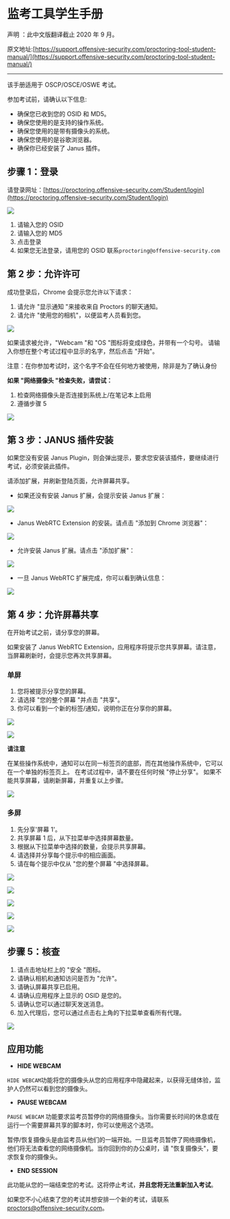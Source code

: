 # 监考工具学生手册

声明 ：此中文版翻译截止 2020 年 9 月。

原文地址:[https://support.offensive-security.com/proctoring-tool-student-manual/](https://support.offensive-security.com/proctoring-tool-student-manual/)

---

该手册适用于 OSCP/OSCE/OSWE 考试。

参加考试前，请确认以下信息:

- 确保您已收到您的 OSID 和 MD5。
- 确保您使用的是支持的操作系统。
- 确保您使用的是带有摄像头的系统。
- 确保您使用的是谷歌浏览器。
- 确保你已经安装了 Janus 插件。

## 步骤 1：登录

请登录网址：[https://proctoring.offensive-security.com/Student/login](https://proctoring.offensive-security.com/Student/login)

![](https://isecurityclub-1253463441.cos.ap-chengdu.myqcloud.com/Untitled.png)

1. 请输入您的 OSID
2. 请输入您的 MD5
3. 点击登录
4. 如果您无法登录，请用您的 OSID 联系`proctoring@offensive-security.com`

## 第 2 步：允许许可

成功登录后，Chrome 会提示您允许以下请求：

1. 请允许 "显示通知 "来接收来自 Proctors 的聊天通知。
2. 请允许 "使用您的相机"，以便监考人员看到您。

![](https://isecurityclub-1253463441.cos.ap-chengdu.myqcloud.com/Untitled%201.png)

如果请求被允许，"Webcam "和 "OS "图标将变成绿色，并带有一个勾号。
请输入你想在整个考试过程中显示的名字，然后点击 "开始"。

注意：在你参加考试时，这个名字不会在任何地方被使用，除非是为了确认身份

**如果 "网络摄像头 "检查失败，请尝试：**

1. 检查网络摄像头是否连接到系统上/在笔记本上启用
2. 遵循步骤 5

![](https://isecurityclub-1253463441.cos.ap-chengdu.myqcloud.com/Untitled%202.png)

## 第 3 步：JANUS 插件安装

如果您没有安装 Janus Plugin，则会弹出提示，要求您安装该插件，要继续进行考试，必须安装此插件。

请添加扩展，并刷新登陆页面，允许屏幕共享。

- 如果还没有安装 Janus 扩展，会提示安装 Janus 扩展：

![](https://isecurityclub-1253463441.cos.ap-chengdu.myqcloud.com/Untitled%203.png)

- Janus WebRTC Extension 的安装。请点击 "添加到 Chrome 浏览器"：

![](https://isecurityclub-1253463441.cos.ap-chengdu.myqcloud.com/Untitled%204.png)

- 允许安装 Janus 扩展。请点击 "添加扩展"：

![](https://isecurityclub-1253463441.cos.ap-chengdu.myqcloud.com/Untitled%205.png)

- 一旦 Janus WebRTC 扩展完成，你可以看到确认信息：

![](https://isecurityclub-1253463441.cos.ap-chengdu.myqcloud.com/Untitled%206.png)

## 第 4 步：允许屏幕共享

在开始考试之前，请分享您的屏幕。

如果安装了 Janus WebRTC Extension，应用程序将提示您共享屏幕。请注意，当屏幕刷新时，会提示您再次共享屏幕。

### 单屏

1. 您将被提示分享您的屏幕。
2. 请选择 "您的整个屏幕 "并点击 "共享"。
3. 你可以看到一个新的标签/通知，说明你正在分享你的屏幕。

![](https://isecurityclub-1253463441.cos.ap-chengdu.myqcloud.com/Untitled%207.png)

![](https://isecurityclub-1253463441.cos.ap-chengdu.myqcloud.com/Untitled%208.png)

**请注意**

在某些操作系统中，通知可以在同一标签页的底部，而在其他操作系统中，它可以在一个单独的标签页上。
在考试过程中，请不要在任何时候 "停止分享"。
如果不能共享屏幕，请刷新屏幕，并重复以上步骤。

![](https://isecurityclub-1253463441.cos.ap-chengdu.myqcloud.com/Untitled%209.png)

### 多屏

1. 先分享'屏幕 1'。
2. 共享屏幕 1 后，从下拉菜单中选择屏幕数量。
3. 根据从下拉菜单中选择的数量，会提示共享屏幕。
4. 请选择并分享每个提示中的相应画面。
5. 请在每个提示中仅从 "您的整个屏幕 "中选择屏幕。

![](https://isecurityclub-1253463441.cos.ap-chengdu.myqcloud.com/Untitled%2010.png)

![](https://isecurityclub-1253463441.cos.ap-chengdu.myqcloud.com/Untitled%2011.png)

![](https://isecurityclub-1253463441.cos.ap-chengdu.myqcloud.com/Untitled%2012.png)

![](https://isecurityclub-1253463441.cos.ap-chengdu.myqcloud.com/Untitled%2013.png)

![](https://isecurityclub-1253463441.cos.ap-chengdu.myqcloud.com/Untitled%2014.png)

## 步骤 5：核查

1. 请点击地址栏上的 "安全 "图标。
2. 请确认相机和通知访问是否为 "允许"。
3. 请确认屏幕共享已启用。
4. 请确认应用程序上显示的 OSID 是您的。
5. 请确认您可以通过聊天发送消息。
6. 加入代理后，您可以通过点击右上角的下拉菜单查看所有代理。

![](https://isecurityclub-1253463441.cos.ap-chengdu.myqcloud.com/Untitled%2015.png)

## 应用功能

- **HIDE WEBCAM**

`HIDE WEBCAM`功能将您的摄像头从您的应用程序中隐藏起来，以获得无缝体验，监护人仍然可以看到您的摄像头。

- **PAUSE WEBCAM**

`PAUSE WEBCAM` 功能要求监考员暂停你的网络摄像头。当你需要长时间的休息或在运行一个需要屏幕共享的脚本时，你可以使用这个选项。

暂停/恢复摄像头是由监考员从他们的一端开始。一旦监考员暂停了网络摄像机，他们将无法查看您的网络摄像机。当你回到你的办公桌时，请 "恢复摄像头"，要求恢复你的摄像头。

- **END SESSION**

此功能从您的一端结束您的考试。这将停止考试，**并且您将无法重新加入考试**。

如果您不小心结束了您的考试并想安排一个新的考试，请联系 [proctors@offensive-security.com](mailto:proctors@offensive-security.com)。
